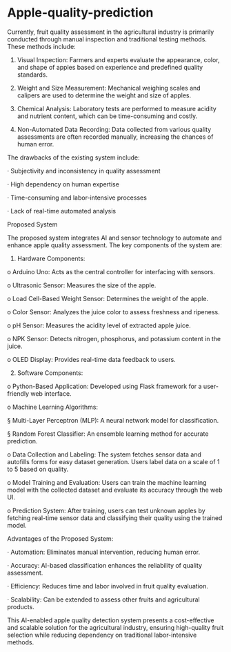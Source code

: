 # Apple-quality-prediction
Currently, fruit quality assessment in the agricultural industry is primarily conducted through manual inspection and traditional testing methods. These methods include:

1. Visual Inspection: Farmers and experts evaluate the appearance, color, and shape of apples based on experience and predefined quality standards.

2. Weight and Size Measurement: Mechanical weighing scales and calipers are used to determine the weight and size of apples.

3. Chemical Analysis: Laboratory tests are performed to measure acidity and nutrient content, which can be time-consuming and costly.

4. Non-Automated Data Recording: Data collected from various quality assessments are often recorded manually, increasing the chances of human error.

The drawbacks of the existing system include:

· Subjectivity and inconsistency in quality assessment

· High dependency on human expertise

· Time-consuming and labor-intensive processes

· Lack of real-time automated analysis


Proposed System

The proposed system integrates AI and sensor technology to automate and enhance apple quality assessment. The key components of the system are:

1. Hardware Components:

o Arduino Uno: Acts as the central controller for interfacing with sensors.

o Ultrasonic Sensor: Measures the size of the apple.

o Load Cell-Based Weight Sensor: Determines the weight of the apple.

o Color Sensor: Analyzes the juice color to assess freshness and ripeness.

o pH Sensor: Measures the acidity level of extracted apple juice.

o NPK Sensor: Detects nitrogen, phosphorus, and potassium content in the juice.

o OLED Display: Provides real-time data feedback to users.

2. Software Components:

o Python-Based Application: Developed using Flask framework for a user-friendly web interface.

o Machine Learning Algorithms:

§ Multi-Layer Perceptron (MLP): A neural network model for classification.

§ Random Forest Classifier: An ensemble learning method for accurate prediction.

o Data Collection and Labeling: The system fetches sensor data and autofills forms for easy dataset generation. Users label data on a scale of 1 to 5 based on quality.

o Model Training and Evaluation: Users can train the machine learning model with the collected dataset and evaluate its accuracy through the web UI.

o Prediction System: After training, users can test unknown apples by fetching real-time sensor data and classifying their quality using the trained model.

Advantages of the Proposed System:

· Automation: Eliminates manual intervention, reducing human error.

· Accuracy: AI-based classification enhances the reliability of quality assessment.

· Efficiency: Reduces time and labor involved in fruit quality evaluation.

· Scalability: Can be extended to assess other fruits and agricultural products.

This AI-enabled apple quality detection system presents a cost-effective and scalable solution for the agricultural industry, ensuring high-quality fruit selection while reducing dependency on traditional labor-intensive methods.
